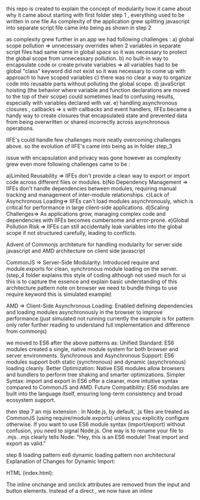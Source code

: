 this repo is created to explain the concept of modularity how it came about 
why it came about 
starting with first folder step 1 , everything used to be written in one file
As complexity of the application grew splitting javascript into separate script file came into being as shown in step 2

as complexity grew further in an app we had following challenges :
a) global scope pollution => unnecessary overrides when 2 variables in separate script files had same name in global space
so it was necessary to protect the global scope from unnecessary pollution.
b) no built-in way to encapsulate code or create private variables => all variables had to be global "class" keyword did not exist so
it was necessary to come up with approach to have scoped variables 
c) there was no clear a way to organize code into reusable parts without polluting the global scope.
d) javaScript hoisting (the behavior where variable and function declarations are moved to the top of their scope) could sometimes lead to confusing results, especially with variables declared with var.
e) handling asynchronous closures , callbacks =>
s with callbacks and event handlers, IIFEs became a handy way to create closures that encapsulated state and prevented data from being overwritten or shared incorrectly across asynchronous operations.

IIFE's could handle few challenges more neatly overcoming challenges above.
so the evolution of IIFE's came into being as in folder step_3

issue with encapsulation and privacy was gone however as complexity grew even more following challenges came to be :

a)Limited Reusability => IIFEs don't provide a clean way to export or import code across different files or modules.
b)No Dependency Management => IIFEs don't handle dependencies between modules, requiring manual tracking and management of inter-module relationships.
c)Lack of Asynchronous Loading=> IIFEs can't load modules asynchronously, which is critical for performance in large client-side applications.
d)Scaling Challenges=> As applications grow, managing complex code and dependencies with IIFEs becomes cumbersome and error-prone.
e)Global Pollution Risk => IIFEs can still accidentally leak variables into the global scope if not structured carefully, leading to conflicts.

Advent of Commonjs architeture for handling modularity for server side javascript and AMD architecture on client side javascript


CommonJS =>  Server-Side Modularity: Introduced require and module.exports for clean, synchronous module loading on the server. (step_4 folder explains this style of coding although not used much for ui this is to capture the essence and explain basic understanding of this architecture pattern note on browser we need to bundle things to use require keyword this is simulated example)

AMD => Client-Side Asynchronous Loading: Enabled defining dependencies and loading modules asynchronously in the browser to improve performance.(just simulated not running currently the example is for pattern only refer further reading to understand full implementation and difference from commonjs)

we moved to ES6 after the above patterns as:
Unified Standard: ES6 modules created a single, native module system for both browser and server environments.
Synchronous and Asynchronous Support: ES6 modules support both static (synchronous) and dynamic (asynchronous) loading cleanly.
Better Optimization: Native ES6 modules allow browsers and bundlers to perform tree shaking and smarter optimizations.
Simpler Syntax: import and export in ES6 offer a cleaner, more intuitive syntax compared to CommonJS and AMD.
Future Compatibility: ES6 modules are built into the language itself, ensuring long-term consistency and broad ecosystem support.

then step 7 an mjs extension :
In Node.js, by default, .js files are treated as CommonJS (using require/module.exports) unless you explicitly configure otherwise.
If you want to use ES6 module syntax (import/export) without confusion, you need to signal Node.js.
One way is to rename your file to .mjs.
.mjs clearly tells Node: "Hey, this is an ES6 module! Treat import and export as valid."

step 8 loading pattern es6 dynamic loading pattern non architectural 
Explanation of Changes for Dynamic Import:

HTML (index.html):

The inline onchange and onclick attributes are removed from the input and button elements.
Instead of a direct <script type="module" src="./module.mjs"></script>, we now have an inline <script> block with an async function loadModule.
Inside loadModule, we use the import() function (which returns a Promise) to dynamically load ./module.mjs.
Once the module is loaded (and the Promise resolves), we access the exported init function from the module and call it.
Error handling is included using a try...catch block to catch any potential issues during module loading.
The buttons now have id attributes (resetButton, displayButton) to be targeted in the module.
module.mjs:

The JavaScript logic is in this separate .mjs file (as required for ES Modules).
The init function now sets up the event listeners programmatically.
We export { init }; to make the init function available when the module is imported.
How it Works:

When the browser parses the HTML, the inline <script> block executes.
The loadModule function is called.
import('./module.mjs') starts the process of asynchronously fetching and loading the module.mjs file.
The await keyword pauses the execution of loadModule until the Promise returned by import() resolves (meaning the module is loaded).
Once loaded, the module object contains the exports from module.mjs (in this case, the init function).
module.init() is then called, which sets up the event listeners.
To Run This:

Save the HTML as index.html and the JavaScript as module.mjs in the same directory.
Open index.html in a modern web browser that supports dynamic import(). Most modern browsers have good support for this feature.
This example demonstrates how to use dynamic import() to load an ES6 module on demand. In this simple case, we're loading it immediately when the page loads, but dynamic imports are particularly useful for scenarios like code splitting or loading modules based on user interaction.





more details in further reading below.

further reading AMD style what is done in example:
RequireJS (or an AMD Loader):

We include a CDN link to RequireJS in the <head> of the HTML. AMD requires a loader library to work in the browser.
The require object is configured (though in this simple case, no specific configuration is needed).
inputModule.js as an AMD Module:

The original JavaScript code is now wrapped in a define() function.
define() takes a factory function as an argument.
The factory function returns an object containing the functions that this module wants to export (handleNameChange, clearInputName, displayMessage).
Using the Module in the HTML:

Another <script> block uses the require() function (provided by RequireJS) to load the ./inputModule (the .js extension is usually optional).
The require() function takes two arguments:
An array of module dependencies (in this case, just './inputModule').
A callback function that will be executed once the dependencies are loaded. The loaded modules are passed as arguments to this callback (here, inputModule).
Inside the callback, we have an init() function that gets references to the DOM elements and attaches event listeners, using the functions imported from the inputModule.
How it Works (AMD):

When the browser encounters the require() call, RequireJS asynchronously loads inputModule.js.
Once loaded, RequireJS executes the define() function in inputModule.js.
The object returned by the define() factory function becomes the value of the inputModule argument in the callback function of the require() call in the HTML.
The init() function then sets up the event listeners using the functions from the loaded module.
Key Differences from the Original and CommonJS:

define() and require(): AMD uses these functions for module definition and loading, respectively.
Asynchronous Loading: AMD is designed for asynchronous loading of modules, which is well-suited for the browser environment.
Explicit Dependencies: Modules explicitly declare their dependencies as an array in the define() function.
Return Exports: Modules return their exported values from the define() factory function.
To run this example, you would need to either serve the inputModule.js file from a web server in the same directory as your HTML file or ensure that the path in the require(['./inputModule']) call is correct relative to your HTML file.


further reading step 6 ES6 what is done in the pattern (not running on browser due to CORS error screenshot attached)
HTML (index.html):

We've removed the inline onclick and onchange attributes from the HTML elements. Event handling will be managed in the JavaScript modules.
The <script> tag that includes our main JavaScript file (main.js) now has the attribute type="module". This is crucial for the browser to treat the script (and any imported scripts) as ES6 modules.
We've added id attributes (resetButton, displayButton) to the buttons so we can easily target them in our JavaScript.
main.js (Entry Point):

We use the import keyword to bring in the exported functions (handleNameChange, clearInputName, displayMessage) from the ./inputModule.js file. The .js extension in the import path is generally required by browsers.
The init() function gets references to the input and button elements using their ids.
We then attach event listeners (onchange and onclick) to these elements, calling the imported functions.
We use document.addEventListener('DOMContentLoaded', init) to ensure that the JavaScript code runs only after the HTML structure (DOM) has been fully loaded.
inputModule.js (Module Definition):

The original JavaScript functions are kept mostly the same.
We use the export keyword (specifically, named exports within curly braces) to make the handleNameChange, clearInputName, and displayMessage functions available for import by other modules.
To run this ES6 module example:

Save the HTML as index.html, main.js in the same directory, and inputModule.js in the same directory as main.js.
Open index.html in a modern web browser that supports ES6 modules. Most modern browsers have good support for ES6 modules.
You should now have a working example using the ES6 module pattern, with the logic separated into a module and imported into the main script. The event handling is now done programmatically in the JavaScript.

further reading .mjs
Aspect | ES6 Pattern | .mjs Extension
Meaning | import / export syntax | File type telling Node.js it's a module
Usage | Inside JavaScript code | As a filename extension (file.mjs)
Needed in | Any module-based JavaScript code | Node.js when not using "type": "module"
Relation | Defines how code behaves | Defines how file is treated
Example | import { foo } from './bar.js' | Save as bar.mjs if Node.js needs it


error:
<img width="1237" alt="Screenshot 2025-04-29 at 3 23 20 AM" src="https://github.com/user-attachments/assets/15679c2e-47ae-48db-94da-8b7180dfc82e" />
